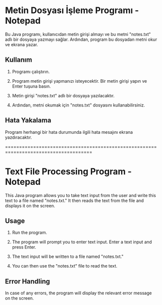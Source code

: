 # Metin Dosyası İşleme Programı -Notepad

Bu Java programı, kullanıcıdan metin girişi almayı ve bu metni "notes.txt" adlı bir dosyaya yazmayı sağlar. Ardından, program bu dosyadan metni okur ve ekrana yazar.

## Kullanım

1. Programı çalıştırın.

2. Program metin girişi yapmanızı isteyecektir. Bir metin girişi yapın ve Enter tuşuna basın.

3. Metin girişi "notes.txt" adlı bir dosyaya yazılacaktır.

4. Ardından, metni okumak için "notes.txt" dosyasını kullanabilirsiniz.

## Hata Yakalama

Program herhangi bir hata durumunda ilgili hata mesajını ekrana yazdıracaktır.

=====================================================================================

# Text File Processing Program - Notepad

This Java program allows you to take text input from the user and write this text to a file named "notes.txt." It then reads the text from the file and displays it on the screen.

## Usage

1. Run the program.

2. The program will prompt you to enter text input. Enter a text input and press Enter.

3. The text input will be written to a file named "notes.txt."

4. You can then use the "notes.txt" file to read the text.


## Error Handling

In case of any errors, the program will display the relevant error message on the screen.





